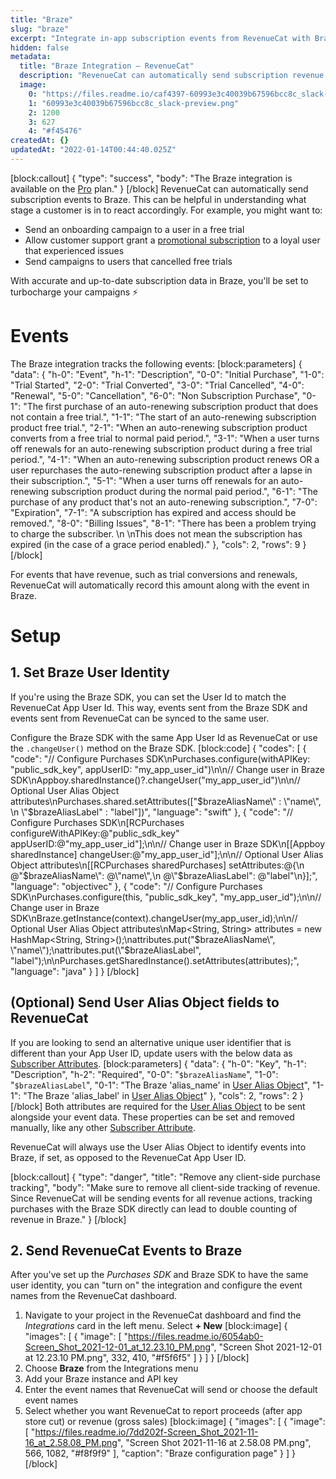 ```yaml
---
title: "Braze"
slug: "braze"
excerpt: "Integrate in-app subscription events from RevenueCat with Braze"
hidden: false
metadata: 
  title: "Braze Integration – RevenueCat"
  description: "RevenueCat can automatically send subscription revenue events to Braze. This can be helpful in understanding what stage a customer is in to react accordingly. With accurate and up-to-date subscription data in Braze, you'll be set to turbocharge your campaigns."
  image: 
    0: "https://files.readme.io/caf4397-60993e3c40039b67596bcc8c_slack-preview.png"
    1: "60993e3c40039b67596bcc8c_slack-preview.png"
    2: 1200
    3: 627
    4: "#f45476"
createdAt: {}
updatedAt: "2022-01-14T00:44:40.025Z"
---
```

[block:callout]
{
  "type": "success",
  "body": "The Braze integration is available on the [Pro](https://www.revenuecat.com/pricing) plan."
}
[/block]
RevenueCat can automatically send subscription events to Braze. This can be helpful in understanding what stage a customer is in to react accordingly. For example, you might want to:
- Send an onboarding campaign to a user in a free trial
- Allow customer support grant a [promotional subscription](doc:customers#section-granting-promotional-subscriptions) to a loyal user that experienced issues
- Send campaigns to users that cancelled free trials

With accurate and up-to-date subscription data in Braze, you'll be set to turbocharge your campaigns ⚡️

# Events

The Braze integration tracks the following events:
[block:parameters]
{
  "data": {
    "h-0": "Event",
    "h-1": "Description",
    "0-0": "Initial Purchase",
    "1-0": "Trial Started",
    "2-0": "Trial Converted",
    "3-0": "Trial Cancelled",
    "4-0": "Renewal",
    "5-0": "Cancellation",
    "6-0": "Non Subscription Purchase",
    "0-1": "The first purchase of an auto-renewing subscription product that does not contain a free trial.",
    "1-1": "The start of an auto-renewing subscription product free trial.",
    "2-1": "When an auto-renewing subscription product converts from a free trial to normal paid period.",
    "3-1": "When a user turns off renewals for an auto-renewing subscription product during a free trial period.",
    "4-1": "When an auto-renewing subscription product renews OR a user repurchases the auto-renewing subscription product after a lapse in their subscription.",
    "5-1": "When a user turns off renewals for an auto-renewing subscription product during the normal paid period.",
    "6-1": "The purchase of any product that's not an auto-renewing subscription.",
    "7-0": "Expiration",
    "7-1": "A subscription has expired and access should be removed.",
    "8-0": "Billing Issues",
    "8-1": "There has been a problem trying to charge the subscriber. \n \nThis does not mean the subscription has expired (in the case of a grace period enabled)."
  },
  "cols": 2,
  "rows": 9
}
[/block]

For events that have revenue, such as trial conversions and renewals, RevenueCat will automatically record this amount along with the event in Braze.

# Setup

## 1. Set Braze User Identity

If you're using the Braze SDK, you can set the User Id to match the RevenueCat App User Id. This way, events sent from the Braze SDK and events sent from RevenueCat can be synced to the same user.

Configure the Braze SDK with the same App User Id as RevenueCat or use the `.changeUser()` method on the Braze SDK.
[block:code]
{
  "codes": [
    {
      "code": "// Configure Purchases SDK\nPurchases.configure(withAPIKey: \"public_sdk_key\", appUserID: \"my_app_user_id\")\n\n// Change user in Braze SDK\nAppboy.sharedInstance()?.changeUser(\"my_app_user_id\")\n\n// Optional User Alias Object attributes\nPurchases.shared.setAttributes([\"$brazeAliasName\" : \"name\", \n                             \"$brazeAliasLabel\" : \"label\"])",
      "language": "swift"
    },
    {
      "code": "// Configure Purchases SDK\n[RCPurchases configureWithAPIKey:@\"public_sdk_key\" appUserID:@\"my_app_user_id\"];\n\n// Change user in Braze SDK\n[[Appboy sharedInstance] changeUser:@\"my_app_user_id\"];\n\n// Optional User Alias Object attributes\n[[RCPurchases sharedPurchases] setAttributes:@{\n    @\"$brazeAliasName\": @\"name\",\n    @\"$brazeAliasLabel\": @\"label\"\n}];",
      "language": "objectivec"
    },
    {
      "code": "// Configure Purchases SDK\nPurchases.configure(this, \"public_sdk_key\", \"my_app_user_id\");\n\n// Change user in Braze SDK\nBraze.getInstance(context).changeUser(my_app_user_id);\n\n// Optional User Alias Object attributes\nMap<String, String> attributes = new HashMap<String, String>();\nattributes.put(\"$brazeAliasName\", \"name\");\nattributes.put(\"$brazeAliasLabel\", \"label\");\n\nPurchases.getSharedInstance().setAttributes(attributes);",
      "language": "java"
    }
  ]
}
[/block]

## (Optional) Send User Alias Object fields to RevenueCat

If you are looking to send an alternative unique user identifier that is different than your App User ID, update users with the below data as [Subscriber Attributes](doc:subscriber-attributes).
[block:parameters]
{
  "data": {
    "h-0": "Key",
    "h-1": "Description",
    "h-2": "Required",
    "0-0": "`$brazeAliasName`",
    "1-0": "`$brazeAliasLabel`",
    "0-1": "The Braze 'alias_name' in [User Alias Object](https://www.braze.com/docs/api/objects_filters/user_alias_object/)",
    "1-1": "The Braze 'alias_label' in [User Alias Object](https://www.braze.com/docs/api/objects_filters/user_alias_object/)"
  },
  "cols": 2,
  "rows": 2
}
[/block]
Both attributes are required for the [User Alias Object](https://www.braze.com/docs/api/objects_filters/user_alias_object/) to be sent alongside your event data. These properties can be set and removed manually, like any other [Subscriber Attribute](doc:subscriber-attributes). 

RevenueCat will always use the User Alias Object to identify events into Braze, if set, as opposed to the RevenueCat App User ID.

[block:callout]
{
  "type": "danger",
  "title": "Remove any client-side purchase tracking",
  "body": "Make sure to remove all client-side tracking of revenue. Since RevenueCat will be sending events for all revenue actions, tracking purchases with the Braze SDK directly can lead to double counting of revenue in Braze."
}
[/block]
## 2. Send RevenueCat Events to Braze

After you've set up the *Purchases SDK* and Braze SDK to have the same user identity, you can "turn on" the integration and configure the event names from the RevenueCat dashboard.

1. Navigate to your project in the RevenueCat dashboard and find the *Integrations* card in the left menu. Select **+ New** 
[block:image]
{
  "images": [
    {
      "image": [
        "https://files.readme.io/6054ab0-Screen_Shot_2021-12-01_at_12.23.10_PM.png",
        "Screen Shot 2021-12-01 at 12.23.10 PM.png",
        332,
        410,
        "#f5f6f5"
      ]
    }
  ]
}
[/block]
2. Choose **Braze** from the Integrations menu
3. Add your Braze instance and API key
4. Enter the event names that RevenueCat will send or choose the default event names
5. Select whether you want RevenueCat to report proceeds (after app store cut) or revenue (gross sales)
[block:image]
{
  "images": [
    {
      "image": [
        "https://files.readme.io/7dd202f-Screen_Shot_2021-11-16_at_2.58.08_PM.png",
        "Screen Shot 2021-11-16 at 2.58.08 PM.png",
        566,
        1082,
        "#f8f9f9"
      ],
      "caption": "Braze configuration page"
    }
  ]
}
[/block]